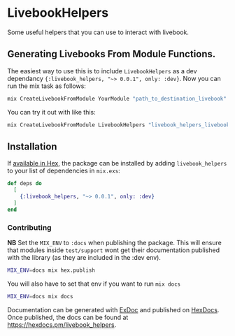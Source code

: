 # LivebookHelpers

Some useful helpers that you can use to interact with livebook.

## Generating Livebooks From Module Functions.

The easiest way to use this is to include `LivebookHelpers` as a dev dependancy `{:livebook_helpers, "~> 0.0.1", only: :dev}`. Now you can run the mix task as follows:

```sh
mix CreateLivebookFromModule YourModule "path_to_destination_livebook"
````

You can try it out with like this:

```sh
mix CreateLivebookFromModule LivebookHelpers "livebook_helpers_livebook"
````

## Installation

If [available in Hex](https://hex.pm/docs/publish), the package can be installed
by adding `livebook_helpers` to your list of dependencies in `mix.exs`:

```elixir
def deps do
  [
    {:livebook_helpers, "~> 0.0.1", only: :dev}
  ]
end
```

### Contributing

**NB** Set the `MIX_ENV` to `:docs` when publishing the package. This will ensure that modules inside `test/support` wont get their documentation published with the library (as they are included in the :dev env).

```sh
MIX_ENV=docs mix hex.publish
```

You will also have to set that env if you want to run `mix docs`

```sh
MIX_ENV=docs mix docs
```


Documentation can be generated with [ExDoc](https://github.com/elixir-lang/ex_doc)
and published on [HexDocs](https://hexdocs.pm). Once published, the docs can
be found at <https://hexdocs.pm/livebook_helpers>.


